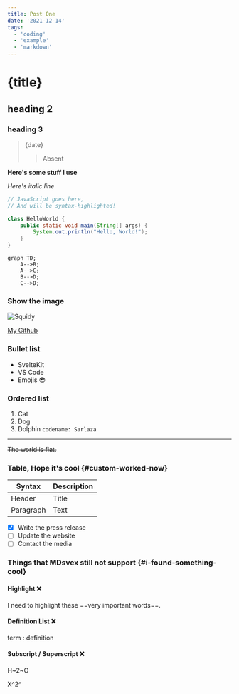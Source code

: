 ```yaml
---
title: Post One
date: '2021-12-14'
tags:
  - 'coding'
  - 'example'
  - 'markdown'
---
```


# {title}

## heading 2

### heading 3

> {date}
>
> > Absent

**Here's some stuff I use**

_Here's italic line_

```java
// JavaScript goes here,
// And will be syntax-highlighted!

class HelloWorld {
    public static void main(String[] args) {
        System.out.println("Hello, World!"); 
    }
}
```

```mermaid
graph TD;
    A-->B;
    A-->C;
    B-->D;
    C-->D;
```

### Show the image

![Squidy](https://cdn-icons-png.flaticon.com/64/3823/3823087.png)

[My Github](https://github.com/xenogew)

### Bullet list

- SvelteKit
- VS Code
- Emojis 😎

### Ordered list

1. Cat
2. Dog
3. Dolphin `codename: Sarlaza`

---

~~The world is flat.~~

### Table, Hope it's cool {#custom-worked-now}

| Syntax    | Description |
| --------- | ----------- |
| Header    | Title       |
| Paragraph | Text        |

- [x] Write the press release
- [ ] Update the website
- [ ] Contact the media

### Things that MDsvex still not support {#i-found-something-cool}

#### Highlight ❌

I need to highlight these ==very important words==.

#### Definition List ❌

term
: definition

#### Subscript / Superscript ❌

H~2~O

X^2^
